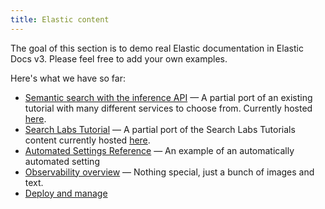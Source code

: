 ```yaml
---
title: Elastic content
---
```


The goal of this section is to demo real Elastic documentation in Elastic Docs v3. Please feel free to add your own examples.

Here's what we have so far:

* [Semantic search with the inference API](semantic-search/index.md) — A partial port of an existing tutorial with many different services to choose from. Currently hosted [here](https://www.elastic.co/guide/en/elasticsearch/reference/current/semantic-search-inference.html).
* [Search Labs Tutorial](search-labs/index.md) — A partial port of the Search Labs Tutorials content currently hosted [here](https://www.elastic.co/search-labs/tutorials).
* [Automated Settings Reference](reference/index.md) — An example of an automatically automated setting
* [Observability overview](observability/index.md) — Nothing special, just a bunch of images and text.
* [Deploy and manage](deploy/index.md)